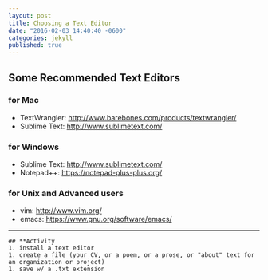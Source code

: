 ```yaml
---
layout: post
title: Choosing a Text Editor
date: "2016-02-03 14:40:40 -0600"
categories: jekyll
published: true
---
```






## Some Recommended Text Editors

### for Mac
* TextWrangler: http://www.barebones.com/products/textwrangler/
* Sublime Text: http://www.sublimetext.com/

### for Windows
* Sublime Text: http://www.sublimetext.com/
* Notepad++: https://notepad-plus-plus.org/

### for Unix and Advanced users
* vim: http://www.vim.org/
* emacs: https://www.gnu.org/software/emacs/

***

	## **Activity
	1. install a text editor
	1. create a file (your CV, or a poem, or a prose, or "about" text for an organization or project)
	1. save w/ a .txt extension
